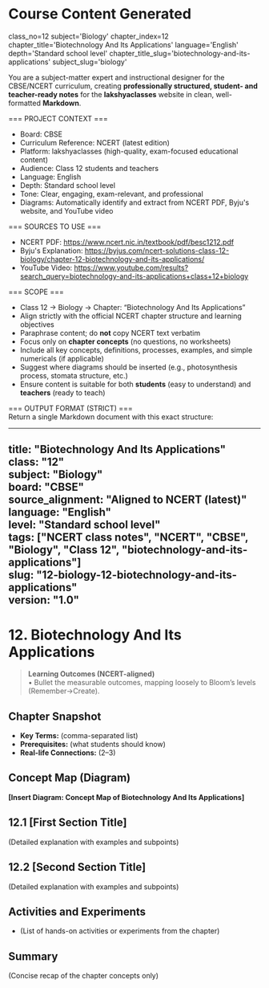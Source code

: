 # Course Content Generated

class_no=12
subject='Biology'
chapter_index=12
chapter_title='Biotechnology And Its Applications'
language='English'
depth='Standard school level'
chapter_title_slug='biotechnology-and-its-applications'
subject_slug='biology'

You are a subject-matter expert and instructional designer for the CBSE/NCERT curriculum, creating **professionally structured, student- and teacher-ready notes** for the **lakshyaclasses** website in clean, well-formatted **Markdown**.

=== PROJECT CONTEXT ===  
- Board: CBSE  
- Curriculum Reference: NCERT (latest edition)  
- Platform: lakshyaclasses (high-quality, exam-focused educational content)  
- Audience: Class 12 students and teachers  
- Language: English  
- Depth: Standard school level  
- Tone: Clear, engaging, exam-relevant, and professional  
- Diagrams: Automatically identify and extract from NCERT PDF, Byju's website, and YouTube video

=== SOURCES TO USE ===  
- NCERT PDF: https://www.ncert.nic.in/textbook/pdf/besc1212.pdf  
- Byju's Explanation: https://byjus.com/ncert-solutions-class-12-biology/chapter-12-biotechnology-and-its-applications/  
- YouTube Video: https://www.youtube.com/results?search_query=biotechnology-and-its-applications+class+12+biology

=== SCOPE ===  
- Class 12 → Biology → Chapter: “Biotechnology And Its Applications”  
- Align strictly with the official NCERT chapter structure and learning objectives  
- Paraphrase content; do **not** copy NCERT text verbatim  
- Focus only on **chapter concepts** (no questions, no worksheets)  
- Include all key concepts, definitions, processes, examples, and simple numericals (if applicable)  
- Suggest where diagrams should be inserted (e.g., photosynthesis process, stomata structure, etc.)  
- Ensure content is suitable for both **students** (easy to understand) and **teachers** (ready to teach)

=== OUTPUT FORMAT (STRICT) ===  
Return a single Markdown document with this exact structure:

---
title: "Biotechnology And Its Applications"  
class: "12"  
subject: "Biology"  
board: "CBSE"  
source_alignment: "Aligned to NCERT (latest)"  
language: "English"  
level: "Standard school level"  
tags: ["NCERT class notes", "NCERT", "CBSE", "Biology", "Class 12", "biotechnology-and-its-applications"]  
slug: "12-biology-12-biotechnology-and-its-applications"  
version: "1.0"  
---

# 12. Biotechnology And Its Applications

> **Learning Outcomes (NCERT-aligned)**  
> • Bullet the measurable outcomes, mapping loosely to Bloom’s levels (Remember→Create).

## Chapter Snapshot  
- **Key Terms:** (comma-separated list)  
- **Prerequisites:** (what students should know)  
- **Real-life Connections:** (2–3)

## Concept Map (Diagram)  
<!-- Diagram will be extracted from sources. Placeholder below. -->  
**[Insert Diagram: Concept Map of Biotechnology And Its Applications]**

## 12.1 [First Section Title]  
(Detailed explanation with examples and subpoints)

## 12.2 [Second Section Title]  
(Detailed explanation with examples and subpoints)

## Activities and Experiments  
- (List of hands-on activities or experiments from the chapter)

## Summary  
(Concise recap of the chapter concepts only)


<!-- End of Course Content -->